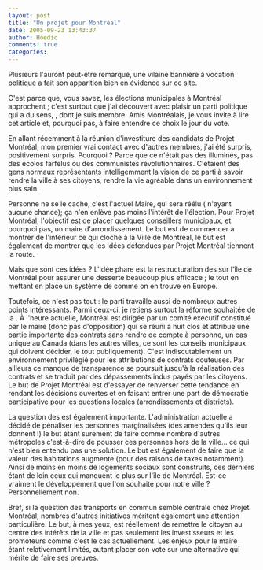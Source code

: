 ```yaml
---
layout: post
title: "Un projet pour Montréal"
date: 2005-09-23 13:43:37
author: Hoedic
comments: true
categories: 
---
```



Plusieurs l'auront peut-être remarqué, une vilaine bannière à vocation politique a fait son apparition bien en évidence sur ce site.

C'est parce que, vous savez, les élections municipales à Montréal approchent ; c'est surtout que j'ai découvert avec plaisir un parti politique qui a du sens, , dont je suis membre. Amis Montréalais, je vous invite à lire cet article et, pourquoi pas, à faire entendre ce choix le jour du vote.

En allant récemment à la réunion d'investiture des candidats de Projet Montréal, mon premier vrai contact avec d'autres membres, j'ai été surpris, positivement surpris. Pourquoi ? Parce que ce n'était pas des illuminés, pas des écolos farfelus ou des communistes révolutionnaires. C'étaient des gens normaux représentants intelligemment la vision de ce parti à savoir rendre la ville à ses citoyens, rendre la vie agréable dans un environnement plus sain.

Personne ne se le cache, c'est l'actuel Maire,  qui sera réélu ( n'ayant aucune chance); ça n'en enlève pas moins l'intérêt de l'élection. Pour Projet Montréal, l'objectif est de placer quelques conseillers municipaux, et pourquoi pas, un maire d'arrondissement. Le but est de commencer à montrer de l'intérieur ce qui cloche à la Ville de Montréal, le but est également de montrer que les idées défendues par Projet Montréal tiennent la route.

Mais que sont ces idées ? L'idée phare est la restructuration des  sur l'île de Montréal pour assurer une desserte beaucoup plus efficace ; le tout en mettant en place un système de  comme on en trouve en Europe.

Toutefois, ce n'est pas tout : le parti travaille aussi de nombreux autres points intéressants. Parmi ceux-ci, je retiens surtout la réforme souhaitée de la . À l'heure actuelle, Montréal est dirigée par un comité executif constitué par le maire (donc pas d'opposition) qui se réuni à huit clos et attribue une partie importante des contrats sans rendre de compte à personne, un cas unique au Canada (dans les autres villes, ce sont les conseils municipaux qui doivent décider, le tout publiquement). C'est indiscutablement un environnement privilégié pour les attributions de contrats douteuses. Par ailleurs ce manque de transparence se poursuit jusqu'à la réalisation des contrats et se traduit par des dépassements indus payés par les citoyens. Le but de Projet Montréal est d'essayer de renverser cette tendance en rendant les décisions ouvertes et en faisant entrer une part de démocratie participative pour les questions locales (arrondissements et districts).

La question des  est également importante. L'administration actuelle a décidé de pénaliser les personnes marginalisées (des amendes qu'ils leur donnent !) le but étant surement de faire comme nombre d'autres métropoles c'est-à-dire de pousser ces personnes hors de la ville... ce qui n'est bien entendu pas une solution. Le but est également de faire que la valeur des habitations augmente (pour des raisons de taxes notamment). Ainsi de moins en moins de logements sociaux sont construits, ces derniers étant de loin ceux qui manquent le plus sur l'île de Montréal. Est-ce vraiment le développement que l'on souhaite pour notre ville ? Personnellement non.

Bref, si la question des transports en commun semble centrale chez Projet Montréal, nombres d'autres initiatives méritent également une attention particulière. Le but, à mes yeux, est réellement de remettre le citoyen au centre des intérêts de la ville et pas seulement les investisseurs et les promoteurs comme c'est le cas actuellement. Les enjeux pour le maire étant relativement limités, autant placer son vote sur une alternative qui mérite de faire ses preuves.